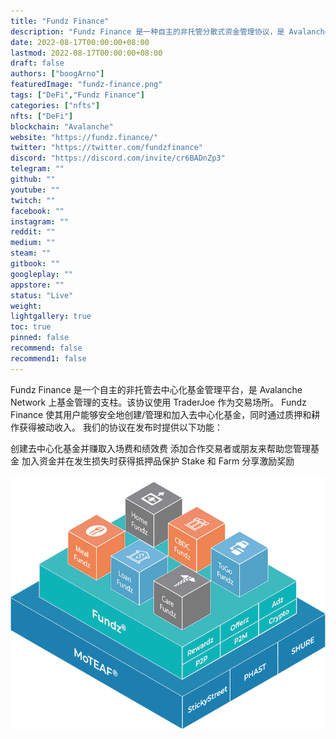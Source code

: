 ```yaml
---
title: "Fundz Finance"
description: "Fundz Finance 是一种自主的非托管分散式资金管理协议，是 Avalanche Network 上资金管理的支柱。"
date: 2022-08-17T00:00:00+08:00
lastmod: 2022-08-17T00:00:00+08:00
draft: false
authors: ["boogArno"]
featuredImage: "fundz-finance.png"
tags: ["DeFi","Fundz Finance"]
categories: ["nfts"]
nfts: ["DeFi"]
blockchain: "Avalanche"
website: "https://fundz.finance/"
twitter: "https://twitter.com/fundzfinance"
discord: "https://discord.com/invite/cr6BADnZp3"
telegram: ""
github: ""
youtube: ""
twitch: ""
facebook: ""
instagram: ""
reddit: ""
medium: ""
steam: ""
gitbook: ""
googleplay: ""
appstore: ""
status: "Live"
weight: 
lightgallery: true
toc: true
pinned: false
recommend: false
recommend1: false
---
```

Fundz Finance 是一个自主的非托管去中心化基金管理平台，是 Avalanche Network 上基金管理的支柱。该协议使用 TraderJoe 作为交易场所。
Fundz Finance 使其用户能够安全地创建/管理和加入去中心化基金，同时通过质押和耕作获得被动收入。
我们的协议在发布时提供以下功能：

  创建去中心化基金并赚取入场费和绩效费
  添加合作交易者或朋友来帮助您管理基金
  加入资金并在发生损失时获得抵押品保护
  Stake 和 Farm 分享激励奖励

![Momba-3D](Momba-3D.png)
